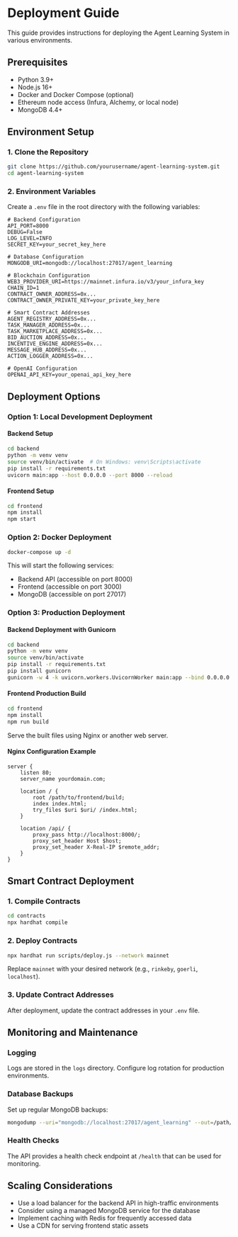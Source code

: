 # Deployment Guide

This guide provides instructions for deploying the Agent Learning System in various environments.

## Prerequisites

- Python 3.9+
- Node.js 16+
- Docker and Docker Compose (optional)
- Ethereum node access (Infura, Alchemy, or local node)
- MongoDB 4.4+

## Environment Setup

### 1. Clone the Repository

```bash
git clone https://github.com/yourusername/agent-learning-system.git
cd agent-learning-system
```

### 2. Environment Variables

Create a `.env` file in the root directory with the following variables:

```
# Backend Configuration
API_PORT=8000
DEBUG=False
LOG_LEVEL=INFO
SECRET_KEY=your_secret_key_here

# Database Configuration
MONGODB_URI=mongodb://localhost:27017/agent_learning

# Blockchain Configuration
WEB3_PROVIDER_URI=https://mainnet.infura.io/v3/your_infura_key
CHAIN_ID=1
CONTRACT_OWNER_ADDRESS=0x...
CONTRACT_OWNER_PRIVATE_KEY=your_private_key_here

# Smart Contract Addresses
AGENT_REGISTRY_ADDRESS=0x...
TASK_MANAGER_ADDRESS=0x...
TASK_MARKETPLACE_ADDRESS=0x...
BID_AUCTION_ADDRESS=0x...
INCENTIVE_ENGINE_ADDRESS=0x...
MESSAGE_HUB_ADDRESS=0x...
ACTION_LOGGER_ADDRESS=0x...

# OpenAI Configuration
OPENAI_API_KEY=your_openai_api_key_here
```

## Deployment Options

### Option 1: Local Development Deployment

#### Backend Setup

```bash
cd backend
python -m venv venv
source venv/bin/activate  # On Windows: venv\Scripts\activate
pip install -r requirements.txt
uvicorn main:app --host 0.0.0.0 --port 8000 --reload
```

#### Frontend Setup

```bash
cd frontend
npm install
npm start
```

### Option 2: Docker Deployment

```bash
docker-compose up -d
```

This will start the following services:
- Backend API (accessible on port 8000)
- Frontend (accessible on port 3000)
- MongoDB (accessible on port 27017)

### Option 3: Production Deployment

#### Backend Deployment with Gunicorn

```bash
cd backend
python -m venv venv
source venv/bin/activate
pip install -r requirements.txt
pip install gunicorn
gunicorn -w 4 -k uvicorn.workers.UvicornWorker main:app --bind 0.0.0.0:8000
```

#### Frontend Production Build

```bash
cd frontend
npm install
npm run build
```

Serve the built files using Nginx or another web server.

#### Nginx Configuration Example

```nginx
server {
    listen 80;
    server_name yourdomain.com;

    location / {
        root /path/to/frontend/build;
        index index.html;
        try_files $uri $uri/ /index.html;
    }

    location /api/ {
        proxy_pass http://localhost:8000/;
        proxy_set_header Host $host;
        proxy_set_header X-Real-IP $remote_addr;
    }
}
```

## Smart Contract Deployment

### 1. Compile Contracts

```bash
cd contracts
npx hardhat compile
```

### 2. Deploy Contracts

```bash
npx hardhat run scripts/deploy.js --network mainnet
```

Replace `mainnet` with your desired network (e.g., `rinkeby`, `goerli`, `localhost`).

### 3. Update Contract Addresses

After deployment, update the contract addresses in your `.env` file.

## Monitoring and Maintenance

### Logging

Logs are stored in the `logs` directory. Configure log rotation for production environments.

### Database Backups

Set up regular MongoDB backups:

```bash
mongodump --uri="mongodb://localhost:27017/agent_learning" --out=/path/to/backup/directory
```

### Health Checks

The API provides a health check endpoint at `/health` that can be used for monitoring.

## Scaling Considerations

- Use a load balancer for the backend API in high-traffic environments
- Consider using a managed MongoDB service for the database
- Implement caching with Redis for frequently accessed data
- Use a CDN for serving frontend static assets